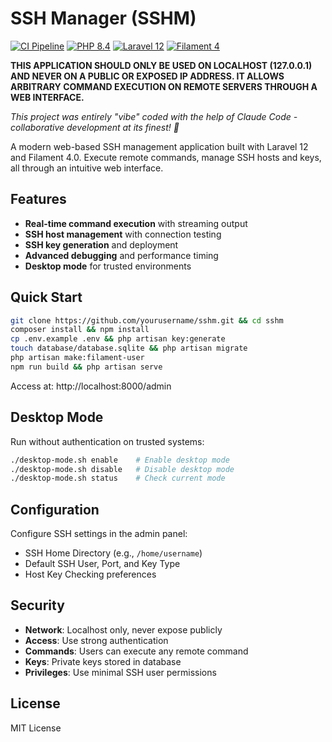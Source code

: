 # SSH Manager (SSHM)

[![CI Pipeline](https://github.com/markc/sshm/actions/workflows/ci.yml/badge.svg)](https://github.com/markc/sshm/actions/workflows/ci.yml)
[![PHP 8.4](https://img.shields.io/badge/PHP-8.4-777BB4.svg?style=flat&logo=php)](https://php.net)
[![Laravel 12](https://img.shields.io/badge/Laravel-12-FF2D20.svg?style=flat&logo=laravel)](https://laravel.com)
[![Filament 4](https://img.shields.io/badge/Filament-4.0-FFAA00.svg?style=flat&logo=filament)](https://filamentphp.com)

**THIS APPLICATION SHOULD ONLY BE USED ON LOCALHOST (127.0.0.1) AND NEVER ON A PUBLIC OR EXPOSED IP ADDRESS. IT ALLOWS ARBITRARY COMMAND EXECUTION ON REMOTE SERVERS THROUGH A WEB INTERFACE.**

*This project was entirely "vibe" coded with the help of Claude Code - collaborative development at its finest! 🤖*

A modern web-based SSH management application built with Laravel 12 and Filament 4.0. Execute remote commands, manage SSH hosts and keys, all through an intuitive web interface.

## Features

- **Real-time command execution** with streaming output
- **SSH host management** with connection testing
- **SSH key generation** and deployment
- **Advanced debugging** and performance timing
- **Desktop mode** for trusted environments

## Quick Start

```bash
git clone https://github.com/yourusername/sshm.git && cd sshm
composer install && npm install
cp .env.example .env && php artisan key:generate
touch database/database.sqlite && php artisan migrate
php artisan make:filament-user
npm run build && php artisan serve
```

Access at: http://localhost:8000/admin

## Desktop Mode

Run without authentication on trusted systems:

```bash
./desktop-mode.sh enable    # Enable desktop mode
./desktop-mode.sh disable   # Disable desktop mode
./desktop-mode.sh status    # Check current mode
```

## Configuration

Configure SSH settings in the admin panel:
- SSH Home Directory (e.g., `/home/username`)
- Default SSH User, Port, and Key Type
- Host Key Checking preferences

## Security

- **Network**: Localhost only, never expose publicly
- **Access**: Use strong authentication
- **Commands**: Users can execute any remote command
- **Keys**: Private keys stored in database
- **Privileges**: Use minimal SSH user permissions

## License

MIT License